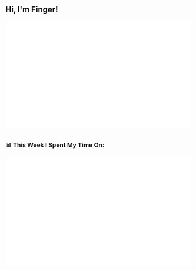 <h2> Hi, I'm Finger!</h2>

<img align="right" src="https://raw.githubusercontent.com/spianmo/github-stats/master/generated/overview.svg#gh-light-mode-only">

<!-- <img align="right" height="160em" src="https://github-readme-stats-eight-theta.vercel.app/api/top-langs/?username=spianmo&layout=compact&langs_count=8&theme=algolia"/>	 -->
	
```go
package main

type Me struct {
	Name   string
	Job    string
	Code   string
	Skills string
}

func main() {
	me := &Me{
		Name:   "Finger",
		Job:    "Client-side Engineer",
		Code:   "Java, Kotlin, C#, Rust and C++ and Others",
		Skills: "Android, Security, Cross-platform client, NLP, CV, ASR ^o^",
	}
	_ = me
}
```


<h3>📊 This Week I Spent My Time On:</h3>
<img align='right' src="https://raw.githubusercontent.com/spianmo/github-stats/master/generated/languages.svg#gh-light-mode-only">

<!--START_SECTION:waka-->

```txt
Kotlin                 13 hrs 49 mins  ████████████░░░░░░░░░░░░░   48.37 %
Java                   3 hrs 12 mins   ██▓░░░░░░░░░░░░░░░░░░░░░░   11.22 %
C++                    3 hrs 10 mins   ██▓░░░░░░░░░░░░░░░░░░░░░░   11.14 %
ObjectiveC             2 hrs 4 mins    █▓░░░░░░░░░░░░░░░░░░░░░░░   07.28 %
XML                    1 hr 48 mins    █▓░░░░░░░░░░░░░░░░░░░░░░░   06.35 %
```

<!--END_SECTION:waka-->
